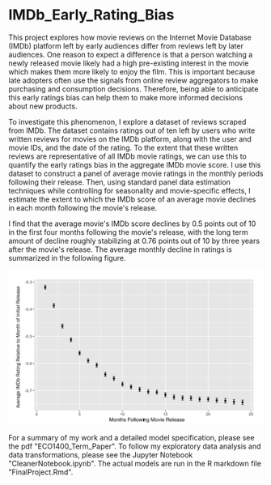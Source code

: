 # IMDb_Early_Rating_Bias

This project explores how movie reviews on the Internet Movie Database (IMDb) platform left by early audiences differ from reviews left by later audiences. One reason to expect a difference is that a person watching a newly released movie likely had a high pre-existing interest in the movie which makes them more likely to enjoy the film. This is important because late adopters often use the signals from online review aggregators to make purchasing and consumption decisions. Therefore, being able to anticipate this early ratings bias can help them to make more informed decisions about new products.

To investigate this phenomenon, I explore a dataset of reviews scraped from IMDb. The dataset contains ratings out of ten left by users who write written reviews for movies on the IMDb platform, along with the user and movie IDs, and the date of the rating. To the extent that these written reviews are representative of all IMDb movie ratings, we can use this to quantify the early ratings bias in the aggregate IMDb movie score. I use this dataset to construct a panel of average movie ratings in the monthly periods following their release. Then, using standard panel data estimation techniques while controlling for seasonality and movie-specific effects, I estimate the extent to which the IMDb score of an average movie declines in each month following the movie's release.

I find that the average movie's IMDb score declines by 0.5 points out of 10 in the first four months following the movie's release, with the long term amount of decline roughly stabilizing at 0.76 points out of 10 by three years after the movie's release. The average monthly decline in ratings is summarized in the following figure.

![image info](./IMDbRatingDecline.png)

For a summary of my work and a detailed model specification, please see the pdf "ECO1400_Term_Paper". To follow my exploratory data analysis and data transformations, please see the Jupyter Notebook "CleanerNotebook.ipynb". The actual models are run in the R markdown file "FinalProject.Rmd".
